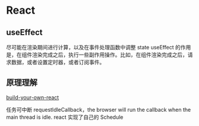# React

## useEffect

尽可能在渲染期间进行计算，以及在事件处理函数中调整 state
useEffect 的作用是，在组件渲染完成之后，执行一些副作用操作。比如，在组件渲染完成之后，请求数据，或者设置定时器，或者订阅事件。

## 原理理解

[build-your-own-react](https://pomb.us/build-your-own-react/)

任务可中断
requestIdleCallback，the browser will run the callback when the main thread is idle.
react 实现了自己的 Schedule
